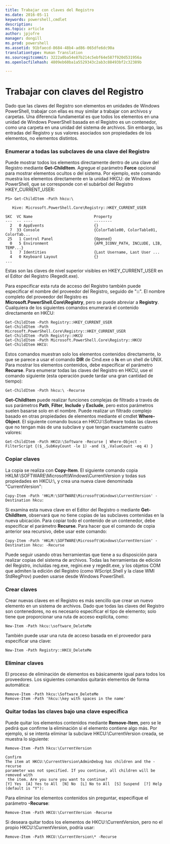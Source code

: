 ```yaml
---
title: Trabajar con claves del Registro
ms.date: 2016-05-11
keywords: powershell,cmdlet
description: 
ms.topic: article
author: jpjofre
manager: dongill
ms.prod: powershell
ms.assetid: 91bfaecd-8684-48b4-ad86-065dfe6dc90a
translationtype: Human Translation
ms.sourcegitcommit: 3222a0ba54e87b214c5ebf64e587f920d531956a
ms.openlocfilehash: 4809eb60ba1a5529343c2ab3c88493bf2c32389b

---
```


# Trabajar con claves del Registro
Dado que las claves del Registro son elementos en unidades de Windows PowerShell, trabajar con ellas es muy similar a trabajar con archivos y carpetas. Una diferencia fundamental es que todos los elementos en una unidad de Windows PowerShell basada en el Registro es un contenedor, como una carpeta en una unidad del sistema de archivos. Sin embargo, las entradas del Registro y sus valores asociados son propiedades de los elementos, no elementos distintos.

### Enumerar a todas las subclaves de una clave del Registro
Puede mostrar todos los elementos directamente dentro de una clave del Registro mediante **Get-ChildItem**. Agregue el parámetro **Force** opcional para mostrar elementos ocultos o del sistema. Por ejemplo, este comando muestra los elementos directamente en la unidad HKCU: de Windows PowerShell, que se corresponde con el subárbol del Registro HKEY_CURRENT_USER:

```
PS> Get-ChildItem -Path hkcu:\

   Hive: Microsoft.PowerShell.Core\Registry::HKEY_CURRENT_USER

SKC  VC Name                           Property
---  -- ----                           --------
  2   0 AppEvents                      {}
  7  33 Console                        {ColorTable00, ColorTable01, ColorTab...
 25   1 Control Panel                  {Opened}
  0   5 Environment                    {APR_ICONV_PATH, INCLUDE, LIB, TEMP...}
  1   7 Identities                     {Last Username, Last User ...
  4   0 Keyboard Layout                {}
...
```

Estas son las claves de nivel superior visibles en HKEY_CURRENT_USER en el Editor del Registro (Regedit.exe).

Para especificar esta ruta de acceso del Registro también puede especificar el nombre del proveedor del Registro, seguido de "**::**". El nombre completo del proveedor del Registro es **Microsoft.PowerShell.Core\\Registry**, pero se puede abreviar a **Registry**. Cualquiera de los siguientes comandos enumerará el contenido directamente en HKCU:

```
Get-ChildItem -Path Registry::HKEY_CURRENT_USER
Get-ChildItem -Path Microsoft.PowerShell.Core\Registry::HKEY_CURRENT_USER
Get-ChildItem -Path Registry::HKCU
Get-ChildItem -Path Microsoft.PowerShell.Core\Registry::HKCU
Get-ChildItem HKCU:
```

Estos comandos muestran solo los elementos contenidos directamente, lo que se parece a usar el comando **DIR** de Cmd.exe o **ls** en un shell de UNIX. Para mostrar los elementos contenidos, debe especificar el parámetro **Recurse**. Para enumerar todas las claves del Registro en HKCU, use el comando siguiente (esta operación puede tardar una gran cantidad de tiempo):

```
Get-ChildItem -Path hkcu:\ -Recurse
```

**Get-ChildItem** puede realizar funciones complejas de filtrado a través de sus parámetros **Path**, **Filter**, **Include** y **Exclude**, pero estos parámetros suelen basarse solo en el nombre. Puede realizar un filtrado complejo basado en otras propiedades de elementos mediante el cmdlet **Where-Object**. El siguiente comando busca en HKCU:\\Software todas las claves que no tengan más de una subclave y que tengan exactamente cuatro valores:

```
Get-ChildItem -Path HKCU:\Software -Recurse | Where-Object -FilterScript {($_.SubKeyCount -le 1) -and ($_.ValueCount -eq 4) }
```

### Copiar claves
La copia se realiza con **Copy-Item**. El siguiente comando copia HKLM:\\SOFTWARE\\Microsoft\\Windows\\CurrentVersion y todas sus propiedades en HKCU:\\, y crea una nueva clave denominada "CurrentVersion":

```
Copy-Item -Path 'HKLM:\SOFTWARE\Microsoft\Windows\CurrentVersion' -Destination hkcu:
```

Si examina esta nueva clave en el Editor del Registro o mediante **Get-ChildItem**, observará que no tiene copias de las subclaves contenidas en la nueva ubicación. Para copiar todo el contenido de un contenedor, debe especificar el parámetro **Recurse**. Para hacer que el comando de copia anterior sea recursivo, debe usar este comando:

```
Copy-Item -Path 'HKLM:\SOFTWARE\Microsoft\Windows\CurrentVersion' -Destination hkcu: -Recurse
```

Puede seguir usando otras herramientas que tiene a su disposición para realizar copias del sistema de archivos. Todas las herramientas de edición del Registro, incluidas reg.exe, regini.exe y regedit.exe, y los objetos COM que admiten la edición del Registro (como WScript.Shell y la clase WMI StdRegProv) pueden usarse desde Windows PowerShell.

### Crear claves
Crear nuevas claves en el Registro es más sencillo que crear un nuevo elemento en un sistema de archivos. Dado que todas las claves del Registro son contenedores, no es necesario especificar el tipo de elemento; solo tiene que proporcionar una ruta de acceso explícita, como:

```
New-Item -Path hkcu:\software_DeleteMe
```

También puede usar una ruta de acceso basada en el proveedor para especificar una clave:

```
New-Item -Path Registry::HKCU_DeleteMe
```

### Eliminar claves
El proceso de eliminación de elementos es básicamente igual para todos los proveedores. Los siguientes comandos quitarán elementos de forma automática:

```
Remove-Item -Path hkcu:\Software_DeleteMe
Remove-Item -Path 'hkcu:\key with spaces in the name'
```

### Quitar todas las claves bajo una clave específica
Puede quitar los elementos contenidos mediante **Remove-Item**, pero se le pedirá que confirme la eliminación si el elemento contiene algo más. Por ejemplo, si se intenta eliminar la subclave HKCU:\\CurrentVersion creada, se muestra lo siguiente:

```
Remove-Item -Path hkcu:\CurrentVersion

Confirm
The item at HKCU:\CurrentVersion\AdminDebug has children and the -recurse
parameter was not specified. If you continue, all children will be removed with
 the item. Are you sure you want to continue?
[Y] Yes  [A] Yes to All  [N] No  [L] No to All  [S] Suspend  [?] Help
(default is "Y"):
```

Para eliminar los elementos contenidos sin preguntar, especifique el parámetro **-Recurse**:

```
Remove-Item -Path HKCU:\CurrentVersion -Recurse
```

Si deseara quitar todos los elementos de HKCU:\\CurrentVersion, pero no el propio HKCU:\\CurrentVersion, podría usar:

```
Remove-Item -Path HKCU:\CurrentVersion\* -Recurse
```




<!--HONumber=Aug16_HO4-->


